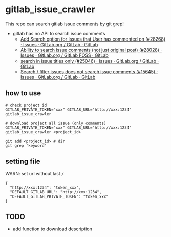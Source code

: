 # gitlab_issue_crawler

This repo can search gitlab issue comments by git grep!

* gitlab has no API to search issue comments
  * [Add Search option for Issues that User has commented on \(\#28268\) · Issues · GitLab\.org / GitLab · GitLab]( https://gitlab.com/gitlab-org/gitlab/issues/28268 )
  * [Ability to search issue comments \(not just original post\) \(\#28028\) · Issues · GitLab\.org / GitLab FOSS · GitLab]( https://gitlab.com/gitlab-org/gitlab-foss/issues/28028 )
  * [search in issue titles only \(\#25046\) · Issues · GitLab\.org / GitLab · GitLab]( https://gitlab.com/gitlab-org/gitlab/issues/25046 )
  * [Search / filter issues does not search issue comments \(\#15645\) · Issues · GitLab\.org / GitLab · GitLab]( https://gitlab.com/gitlab-org/gitlab/issues/15645 )

## how to use
```
# check project id
GITLAB_PRIVATE_TOKEN="xxx" GITLAB_URL="http://xxx:1234" gitlab_issue_crawler

# download project all issue (only comments)
GITLAB_PRIVATE_TOKEN="xxx" GITLAB_URL="http://xxx:1234" gitlab_issue_crawler <project_id>
```

```
git add <project_id> # dir
git grep 'keyword'
```

## setting file
WARN: set url without last `/`
```
{
  "http://xxx:1234": "token_xxx",
  "DEFAULT_GITLAB_URL": "http://xxx:1234",
  "DEFAULT_GITLAB_PRIVATE_TOKEN": "token_xxx"
}
```

## TODO
* add function to download description

